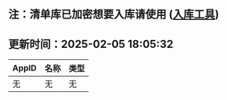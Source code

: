 ## 注：清单库已加密想要入库请使用 ([入库工具](https://github.com/BlankTMing/ManifestAutoUpdate/releases))

## 更新时间：2025-02-05 18:05:32
| AppID | 名称 | 类型  |
| :-------------------- | :----------------------------- | :----------- |
| 无 | 无 | 无 |
